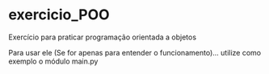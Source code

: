 # exercicio_POO
 Exercício para praticar programação orientada a objetos

 Para usar ele (Se for apenas para entender o funcionamento)...
 utilize como exemplo o módulo main.py
